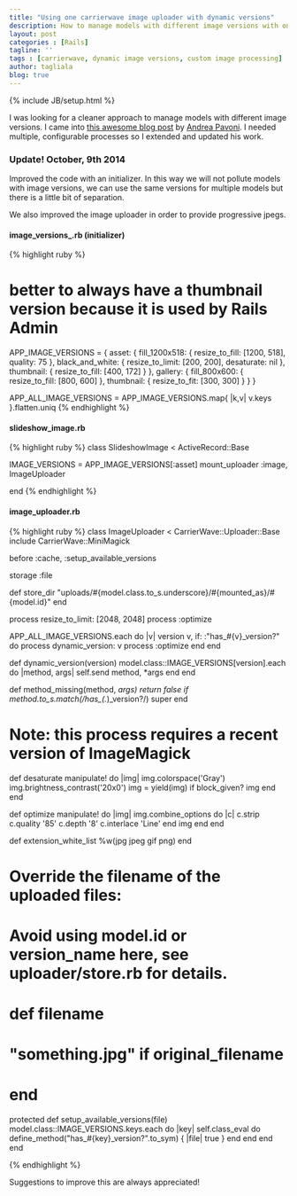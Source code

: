 ```yaml
---
title: "Using one carrierwave image uploader with dynamic versions"
description: How to manage models with different image versions with only one image uploader
layout: post
categories : [Rails]
tagline: ''
tags : [carrierwave, dynamic image versions, custom image processing]
author: tagliala
blog: true
---
```

{% include JB/setup.html %}

I was looking for a cleaner approach to manage models with different image versions. I came into [this awesome blog post](http://andreapavoni.com/blog/2012/3/using-one-carrierwave-image-uploader-with-different-sizes-on-several-models) by [Andrea Pavoni](http://andreapavoni.com/). I needed multiple, configurable processes so I extended and updated his work.

<!--more-->

### Update! October, 9th 2014
Improved the code with an initializer. In this way we will not pollute models with image versions, we can use the same versions for multiple models but there is a little bit of separation.

We also improved the image uploader in order to provide progressive jpegs.


#### image_versions_.rb (initializer)
{% highlight ruby %}
# better to always have a thumbnail version because it is used by Rails Admin

APP_IMAGE_VERSIONS = {
  asset: {
    fill_1200x518: {
      resize_to_fill: [1200, 518],
      quality: 75
    },
    black_and_white: {
      resize_to_limit: [200, 200],
      desaturate: nil
    },
    thumbnail: {
      resize_to_fill: [400, 172]
    }
  },
  gallery: {
    fill_800x600: {
      resize_to_fill: [800, 600]
    },
    thumbnail: {
      resize_to_fit: [300, 300]
    }
  }
}

APP_ALL_IMAGE_VERSIONS = APP_IMAGE_VERSIONS.map{ |k,v| v.keys }.flatten.uniq
{% endhighlight %}

#### slideshow_image.rb
{% highlight ruby %}
class SlideshowImage < ActiveRecord::Base

  IMAGE_VERSIONS = APP_IMAGE_VERSIONS[:asset]
  mount_uploader :image, ImageUploader

end
{% endhighlight %}

#### image_uploader.rb
{% highlight ruby %}
class ImageUploader < CarrierWave::Uploader::Base
  include CarrierWave::MiniMagick

  before :cache, :setup_available_versions

  storage :file

  def store_dir
    "uploads/#{model.class.to_s.underscore}/#{mounted_as}/#{model.id}"
  end

  process resize_to_limit: [2048, 2048]
  process :optimize

  APP_ALL_IMAGE_VERSIONS.each do |v|
    version v, if: :"has_#{v}_version?" do
      process dynamic_version: v
      process :optimize
    end
  end

  def dynamic_version(version)
    model.class::IMAGE_VERSIONS[version].each do |method, args|
      self.send method, *args
    end
  end

  def method_missing(method, *args)
    return false if method.to_s.match(/has_(.*)_version\?/)
    super
  end

  # Note: this process requires a recent version of ImageMagick
  def desaturate
    manipulate! do |img|
      img.colorspace('Gray')
      img.brightness_contrast('20x0')
      img = yield(img) if block_given?
      img
    end
  end

  def optimize
    manipulate! do |img|
      img.combine_options do |c|
        c.strip
        c.quality '85'
        c.depth '8'
        c.interlace 'Line'
      end
      img
    end
  end

  def extension_white_list
    %w(jpg jpeg gif png)
  end

  # Override the filename of the uploaded files:
  # Avoid using model.id or version_name here, see uploader/store.rb for details.
  # def filename
  #   "something.jpg" if original_filename
  # end

  protected
  def setup_available_versions(file)
    model.class::IMAGE_VERSIONS.keys.each do |key|
      self.class_eval do
        define_method("has_#{key}_version?".to_sym) { |file| true }
      end
    end
  end
end

{% endhighlight %}

Suggestions to improve this are always appreciated!
